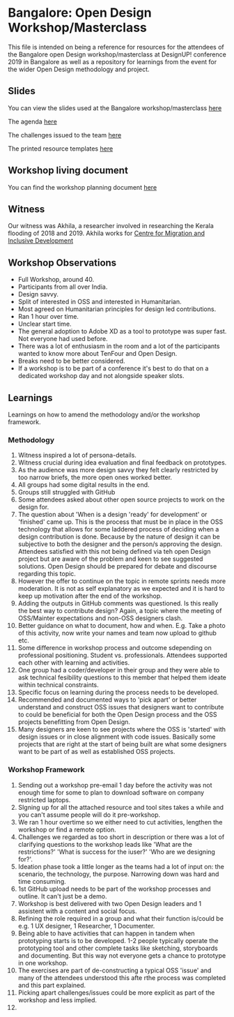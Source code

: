 # Bangalore: Open Design Workshop/Masterclass

This file is intended on being a reference for resources for the attendees of the Bangalore open Design workshop/masterclass at DesignUP! conference 2019 in Bangalore as well as a repository for learnings from the event for the wider Open Design methodology and project.

## Slides

You can view the slides used at the Bangalore workshop/masterclass [here](https://drive.google.com/file/d/18zy6R7mkNuYdp_4wz0D5c9LsDfzt_plH/view?usp=sharing)

The agenda [here](https://drive.google.com/file/d/1sq9978GCwWmrfubldmCXk0NnD3LSbuPH/view?usp=sharing)

The challenges issued to the team [here](https://drive.google.com/drive/folders/1ECJiyK3sAJaq6unM1sCQelQKxdi1VHoR?usp=sharing)

The printed resource templates [here](https://drive.google.com/drive/folders/1Dmyj1p57Lx9B6zdra4G3PUsqFMOqgNhh?usp=sharing)

## Workshop living document

You can find the workshop planning document [here](https://docs.google.com/document/d/1j6Y1MRrmJomtTuhZlVrY9nQXbWQxdp3nk62OTivD05Q/edit?usp=sharing)

## Witness

Our witness was Akhila, a researcher involved in researching the Kerala flooding of 2018 and 2019. Akhila works for [Centre for Migration and Inclusive Development](http://cmid.org.in/)


## Workshop Observations

* Full Workshop, around 40.
* Participants from all over India.
* Design savvy.
* Split of interested in OSS and interested in Humanitarian. 
* Most agreed on Humanitarian principles for design led contributions.
* Ran 1 hour over time.
* Unclear start time.
* The general adoption to Adobe XD as a tool to prototype was super fast. Not everyone had used before.
* There was a lot of enthusiasm in the room and a lot of the participants wanted to know more about TenFour and Open Design.
* Breaks need to be better considered.
* If a workshop is to be part of a conference it's best to do that on a dedicated workshop day and not alongside speaker slots.



## Learnings

Learnings on how to amend the methodology and/or the workshop framework.

### Methodology
1. Witness inspired a lot of persona-details.
2. Witness crucial during idea evaluation and final feedback on prototypes.
3. As the audience was more design savvy they felt clearly restricted by too narrow briefs, the more open ones worked better.
4. All groups had some digital results in the end.
5. Groups still struggled with GitHub 
6. Some attendees asked about other open source projects to work on the design for.
7. The question about 'When is a design 'ready' for development' or 'finished' came up. This is the process that must be in place in the OSS technology that allows for some laddered process of deciding when a design contribution is done. Because by the nature of design it can be subjective to both the designer and the person/s approving the design. Attendees satisfied with this not being defined via teh open Design project but are aware of the problem and keen to see suggested solutions. Open Design should be prepared for debate and discourse regarding this topic.
8. However the offer to continue on the topic in remote sprints needs more moderation. It is not as self explanatory as we expected and it is hard to keep up motivation after the end of the workshop.
9. Adding the outputs in GitHub comments was questioned. Is this really the best way to contribute design? Again, a topic where the meeting of OSS/Mainter expectations and non-OSS designers clash. 
10. Better guidance on what to document, how and when. E.g. Take a photo of this activity, now write your names and team now upload to github etc.
11. Some difference in workshop process and outcome sdepending on professional positioning. Student vs. professionals. Attendees supported each other with learning and activities.
12. One group had a coder/developer in their group and they were able to ask technical fesibility questions to this member that helped them ideate within technical constraints.
13. Specific focus on learning during the process needs to be developed.
14. Recommended and documented ways to 'pick apart' or better understand and construct OSS issues that designers want to contribute to could be beneficial for both the Open Design process and the OSS projects benefitting from Open Design.
15. Many designers are keen to see projects where the OSS is 'started' with design issues or in close alignment with code issues. Basically some projects that are right at the start of being built are what some designers want to be part of as well as established OSS projects.


### Workshop Framework
1. Sending out a workshop pre-email 1 day before the activity was not enough time for some to plan to download software on company restricted laptops.
2. SIgning up for all the attached resource and tool sites takes a while and you can't assume people will do it pre-workshop.
3. We ran 1 hour overtime so we either need to cut activities, lengthen the workshop or find a remote option.
4. Challenges we regarded as too short in description or there was a lot of clarifying questions to the workshop leads like 'What are the restrictions?' 'What is success for the iuser?' 'Who are we designing for?'.
5. Ideation phase took a little longer as the teams had a lot of input on: the scenario, the technology, the purpose. Narrowing down was hard and time consuming.
5. 1st GitHub upload needs to be part of the workshop processes and outline. It can't just be a demo.
6. Workshop is best delivered with two Open Design leaders and 1 assistent with a content and social focus.
7. Refining the role required in a group and what their function is/could be e.g. 1 UX designer, 1 Researcher, 1 Documenter.
8. Being able to have activities that can happen in tandem when prototyping starts is to be developed. 1-2 people typically operate the prototyping tool and other complete tasks like sketching, storyboards and documenting. But this way not everyone gets a chance to prototype in one workshop.
9. The exercises are part of de-constructing a typical OSS 'issue' and many of the attendees understood this afte rthe process was completed and this part explained.
10. Picking apart challenges/issues could be more explicit as part of the workshop and less implied.
11.
